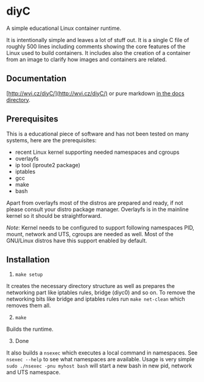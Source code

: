 # diyC

A simple educational Linux container runtime.

It is intentionally simple and leaves a lot of stuff out. It is a
single C file of roughly 500 lines including comments showing the core
features of the Linux used to build containers. It includes also the
creation of a container from an image to clarify how images and
containers are related.


## Documentation

[http://wvi.cz/diyC/](http://wvi.cz/diyC/) or pure markdown
[in the docs directory](https://github.com/w-vi/diyC/blob/master/docs/index.md).


## Prerequisites

This is a educational piece of software and has not been tested on
many systems, here are the prerequisites:

- recent Linux kernel supporting needed namespaces and cgroups
- overlayfs
- ip tool (iproute2 package)
- iptables
- gcc
- make
- bash

Apart from overlayfs most of the distros are prepared and ready, if not
please consult your distro package manager. Overlayfs is in the
mainline kernel so it should be straightforward.

*Note*: Kernel needs to be configured to support following namespaces
PID, mount, network and UTS, cgroups are needed as well. Most of the GNU/Linux distros have
this support enabled by default.


## Installation

1. `make setup`

It creates the necessary directory structure as well as prepares the
networking part like iptables rules, bridge (diyc0) and so on. To
remove the networking bits like bridge and iptables rules run `make
net-clean` which removes them all.

2. `make`

Builds the runtime.

3. Done

It also builds a `nsexec` which executes a local command in namespaces. See `nsexec --help` to see what namespaces are available. Usage is very simple `sudo ./nsexec -pnu myhost bash` will start a new bash in new pid, network and UTS namespace.


